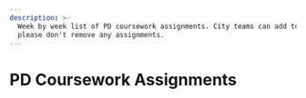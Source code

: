 ```yaml
---
description: >-
  Week by week list of PD coursework assignments. City teams can add to this but
  please don't remove any assignments.
---
```


# PD Coursework Assignments

